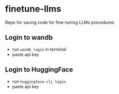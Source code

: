 # finetune-llms
Repo for saving code for fine-tuning LLMs procedures

## Login to wandb
- run `wandb login` in terminal
- paste api key

## Login to HuggingFace
- run `huggingface-cli login`
- paste api key
